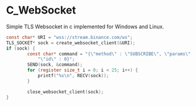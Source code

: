 # C_WebSocket
Simple TLS Websocket in c implemented for Windows and Linux.

```C
const char* URI = "wss://stream.binance.com/ws";
TLS_SOCKET* sock = create_websocket_client(&URI);
if (sock) {
		const char* command = "{\"method\" : \"SUBSCRIBE\", \"params\" : [\"btcusdt@depth10@100ms\"],"
			"\"id\" : 0}";
		SEND(sock, &command);
		for (register size_t i = 0; i < 25; i++) {
			printf("%s\n", RECV(sock));
		}

		close_websocket_client(sock);
}
```

